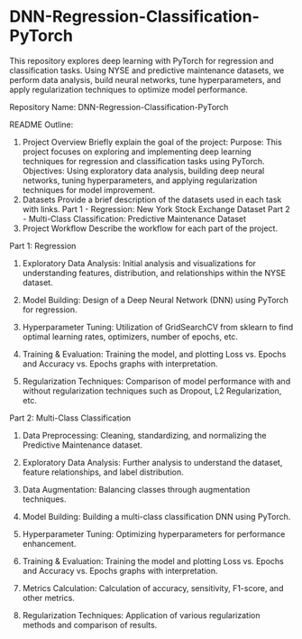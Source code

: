 # DNN-Regression-Classification-PyTorch
This repository explores deep learning with PyTorch for regression and classification tasks. Using NYSE and predictive maintenance datasets, we perform data analysis, build neural networks, tune hyperparameters, and apply regularization techniques to optimize model performance.

Repository Name:
DNN-Regression-Classification-PyTorch

README Outline:
1. Project Overview
Briefly explain the goal of the project:
Purpose: This project focuses on exploring and implementing deep learning techniques for regression and classification tasks using PyTorch.
Objectives: Using exploratory data analysis, building deep neural networks, tuning hyperparameters, and applying regularization techniques for model improvement.
2. Datasets
Provide a brief description of the datasets used in each task with links.
Part 1 - Regression: New York Stock Exchange Dataset
Part 2 - Multi-Class Classification: Predictive Maintenance Dataset
3. Project Workflow
Describe the workflow for each part of the project.

Part 1: Regression

1. Exploratory Data Analysis: Initial analysis and visualizations for understanding features, distribution, and relationships within the NYSE dataset.

2. Model Building: Design of a Deep Neural Network (DNN) using PyTorch for regression.

3. Hyperparameter Tuning: Utilization of GridSearchCV from sklearn to find optimal learning rates, optimizers, number of epochs, etc.

4. Training & Evaluation: Training the model, and plotting Loss vs. Epochs and Accuracy vs. Epochs graphs with interpretation.

5. Regularization Techniques: Comparison of model performance with and without regularization techniques such as Dropout, L2 Regularization, etc.

Part 2: Multi-Class Classification

1. Data Preprocessing: Cleaning, standardizing, and normalizing the Predictive Maintenance dataset.

2. Exploratory Data Analysis: Further analysis to understand the dataset, feature relationships, and label distribution.

3. Data Augmentation: Balancing classes through augmentation techniques.

4. Model Building: Building a multi-class classification DNN using PyTorch.

5. Hyperparameter Tuning: Optimizing hyperparameters for performance enhancement.

6. Training & Evaluation: Training the model and plotting Loss vs. Epochs and Accuracy vs. Epochs graphs with interpretation.

7. Metrics Calculation: Calculation of accuracy, sensitivity, F1-score, and other metrics.

8. Regularization Techniques: Application of various regularization methods and comparison of results.

